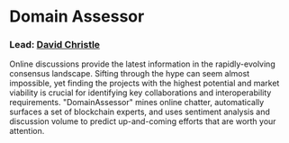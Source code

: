# Domain Assessor
### Lead: [David Christle](https://github.com/dchristle)

Online discussions provide the latest information in the rapidly-evolving consensus landscape. Sifting through the hype can seem almost impossible, yet finding the projects with the highest potential and market viability is crucial for identifying key collaborations and interoperability requirements. "DomainAssessor" mines online chatter, automatically surfaces a set of blockchain experts, and uses sentiment analysis and discussion volume to predict up-and-coming efforts that are worth your attention. 
